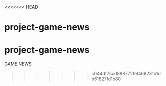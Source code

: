 <<<<<<< HEAD
# project-game-news
project-game-news
=======
GAME NEWS
>>>>>>> c044df75cd888772fef469231b1db61827fd1b80
